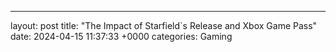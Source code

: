 ---
layout: post
title: "The Impact of Starfield`s Release and Xbox Game Pass"
date:   2024-04-15 11:37:33 +0000
categories: Gaming
